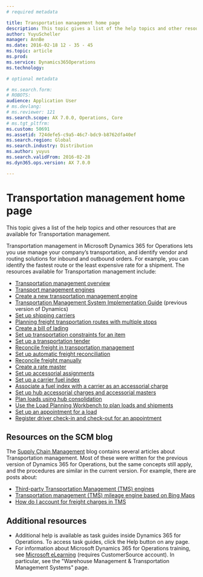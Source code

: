 ```yaml
---
# required metadata

title: Transportation management home page
description: This topic gives a list of the help topics and other resources that are available for Transportation management.
author: YuyuScheller
manager: AnnBe
ms.date: 2016-02-18 12 - 35 - 45
ms.topic: article
ms.prod: 
ms.service: Dynamics365Operations
ms.technology: 

# optional metadata

# ms.search.form: 
# ROBOTS: 
audience: Application User
# ms.devlang: 
# ms.reviewer: 121
ms.search.scope: AX 7.0.0, Operations, Core
# ms.tgt_pltfrm: 
ms.custom: 50691
ms.assetid: 724defe5-c9a5-46c7-bdc9-b8762dfa40ef
ms.search.region: Global
ms.search.industry: Distribution
ms.author: yuyus
ms.search.validFrom: 2016-02-28
ms.dyn365.ops.version: AX 7.0.0

---
```


# Transportation management home page

This topic gives a list of the help topics and other resources that are available for Transportation management.

Transportation management in Microsoft Dynamics 365 for Operations lets you use manage your company’s transportation, and identify vendor and routing solutions for inbound and outbound orders. For example, you can identify the fastest route or the least expensive rate for a shipment. The resources available for Transportation management include:

-   [Transportation management overview](http://ax.help.dynamics.com/en/wiki/transportation-management-overview/)
-   [Transport management engines](transportation-management-engines.md)
-   [Create a new transportation management engine](create-new-transportation-management-engine.md)
-   [Transportation Management System Implementation Guide](http://blogs.msdn.com/b/dynamicsaxscm/archive/2014/11/21/transportation-management-system-implementation-guide.aspx) (previous version of Dynamics)
-   [Set up shipping carriers](http://ax.help.dynamics.com/en/wiki/set-up-shipping-carriers/)
-   [Planning freight transportation routes with multiple stops](plan-freight-transportation-routes-multiple-stops.md)
-   [Create a bill of lading](create-bill-of-lading.md)
-   [Set up transportation constraints for an item](http://ax.help.dynamics.com/en/wiki/set-up-transportation-constraints-for-an-item/)
-   [Set up a transportation tender](http://ax.help.dynamics.com/en/wiki/set-up-a-transportation-tender/)
-   [Reconcile freight in transportation management](reconcile-freight-transportation-management.md)
-   [Set up automatic freight reconciliation](http://ax.help.dynamics.com/en/wiki/set-up-automatic-freight-reconciliation/)
-   [Reconcile freight manually](http://ax.help.dynamics.com/en/wiki/reconcile-freight-manually/)
-   [Create a rate master](http://ax.help.dynamics.com/en/wiki/create-a-rate-master/)
-   [Set up accessorial assignments](http://ax.help.dynamics.com/en/wiki/set-up-accessorial-assignments/)
-   [Set up a carrier fuel index](http://ax.help.dynamics.com/en/wiki/set-up-a-carrier-fuel-index/)
-   [Associate a fuel index with a carrier as an accessorial charge](http://ax.help.dynamics.com/en/wiki/associate-a-fuel-index-with-a-carrier-as-an-accessorial-charge/)
-   [Set up hub accessorial charges and accessorial masters](http://ax.help.dynamics.com/en/wiki/set-up-hub-accessorial-charges-and-accessorial-masters/)
-   [Plan loads using hub consolidation](plan-loads-hub-consolidation.md)
-   [Use the Load Planning Workbench to plan loads and shipments](http://ax.help.dynamics.com/en/wiki/use-the-load-planning-workbench-to-plan-loads/)
-   [Set up an appointment for a load](http://ax.help.dynamics.com/en/wiki/set-up-an-appointment-for-a-load/)
-   [Register driver check-in and check-out for an appointment](http://ax.help.dynamics.com/en/wiki/register-driver-check-in-and-check-out-for-an-appointment/)

## Resources on the SCM blog
The [Supply Chain Management](http://blogs.msdn.com/b/dynamicsaxscm/) blog contains several articles about Transportation management. Most of these were written for the previous version of Dynamics 365 for Operations, but the same concepts still apply, and the procedures are similar in the current version. For example, there are posts about:

-   [Third-party Transportation Management (TMS) engines](http://blogs.msdn.com/b/dynamicsaxscm/archive/2014/10/08/third-party-transportation-management-tms-engines-ups-fedex-progistics-pcmiler.aspx)
-   [Transportation management (TMS) mileage engine based on Bing Maps](http://blogs.msdn.com/b/dynamicsaxscm/archive/2014/07/11/transportation-management-tms-mileage-engine-based-on-bing-maps.aspx)
-   [How do I account for freight charges in TMS](http://blogs.msdn.com/b/dynamicsaxscm/archive/2015/05/26/how-do-i-account-for-freight-charges-in-tms.aspx)

## Additional resources
-   Additional help is available as task guides inside Dynamics 365 for Operations. To access task guides, click the Help button on any page.
-   For information about Microsoft Dynamics 365 for Operations training, see [Microsoft eLearning](https://mbs2.microsoft.com/members/elearning/dynamicstrainingcert.aspx) (requires CustomerSource account). In particular, see the "Warehouse Management & Transportation Management Systems" page.


